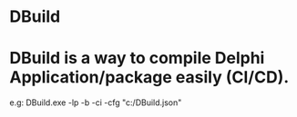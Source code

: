 # DBuild

# DBuild is a way to compile Delphi Application/package easily (CI/CD). 

e.g: DBuild.exe -lp -b -ci -cfg "c:/DBuild.json"  

